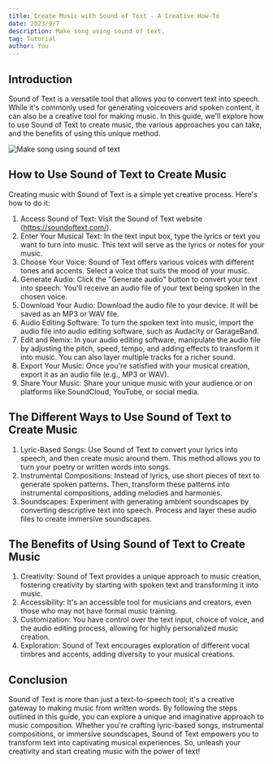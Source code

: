 ```yaml
---
title: Create Music with Sound of Text - A Creative How-To
date: 2023/9/7
description: Make song using sound of text. 
tag: Tutorial
author: You
---
```


## Introduction
Sound of Text is a versatile tool that allows you to convert text into speech. While it's commonly used for generating voiceovers and spoken content, it can also be a creative tool for making music. In this guide, we'll explore how to use Sound of Text to create music, the various approaches you can take, and the benefits of using this unique method.

![Make song using sound of text](https://techidn.github.io/assets/images/upload/Make%20song%20using%20sound%20of%20text.jpg)

## How to Use Sound of Text to Create Music
Creating music with Sound of Text is a simple yet creative process. Here's how to do it:

1. Access Sound of Text: Visit the Sound of Text website (https://soundoftext.com/).
2. Enter Your Musical Text: In the text input box, type the lyrics or text you want to turn into music. This text will serve as the lyrics or notes for your music.
3. Choose Your Voice: Sound of Text offers various voices with different tones and accents. Select a voice that suits the mood of your music.
4. Generate Audio: Click the "Generate audio" button to convert your text into speech. You'll receive an audio file of your text being spoken in the chosen voice.
5. Download Your Audio: Download the audio file to your device. It will be saved as an MP3 or WAV file.
6. Audio Editing Software: To turn the spoken text into music, import the audio file into audio editing software, such as Audacity or GarageBand.
7. Edit and Remix: In your audio editing software, manipulate the audio file by adjusting the pitch, speed, tempo, and adding effects to transform it into music. You can also layer multiple tracks for a richer sound.
8. Export Your Music: Once you're satisfied with your musical creation, export it as an audio file (e.g., MP3 or WAV).
9. Share Your Music: Share your unique music with your audience or on platforms like SoundCloud, YouTube, or social media.

## The Different Ways to Use Sound of Text to Create Music
1. Lyric-Based Songs: Use Sound of Text to convert your lyrics into speech, and then create music around them. This method allows you to turn your poetry or written words into songs.
2. Instrumental Compositions: Instead of lyrics, use short pieces of text to generate spoken patterns. Then, transform these patterns into instrumental compositions, adding melodies and harmonies.
3. Soundscapes: Experiment with generating ambient soundscapes by converting descriptive text into speech. Process and layer these audio files to create immersive soundscapes.

## The Benefits of Using Sound of Text to Create Music
1. Creativity: Sound of Text provides a unique approach to music creation, fostering creativity by starting with spoken text and transforming it into music.
2. Accessibility: It's an accessible tool for musicians and creators, even those who may not have formal music training.
3. Customization: You have control over the text input, choice of voice, and the audio editing process, allowing for highly personalized music creation.
4. Exploration: Sound of Text encourages exploration of different vocal timbres and accents, adding diversity to your musical creations.

## Conclusion
Sound of Text is more than just a text-to-speech tool; it's a creative gateway to making music from written words. By following the steps outlined in this guide, you can explore a unique and imaginative approach to music composition. Whether you're crafting lyric-based songs, instrumental compositions, or immersive soundscapes, Sound of Text empowers you to transform text into captivating musical experiences. So, unleash your creativity and start creating music with the power of text!
